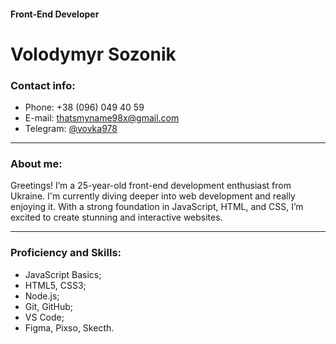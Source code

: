 #### Front-End Developer

# Volodymyr Sozonik

### Contact info:

 * Phone:    +38 (096) 049 40 59              
 * E-mail:   thatsmyname98x@gmail.com         
 * Telegram: [@vovka978](https://t.me/vovka978)

---

### About me:

Greetings! I’m a 25-year-old front-end development enthusiast from Ukraine. I'm currently diving deeper into web development and really enjoying it. With a strong foundation in JavaScript, HTML, and CSS, I’m excited to create stunning and interactive websites.

---

### Proficiency and Skills: 
* JavaScript Basics;
* HTML5, CSS3;
* Node.js;
* Git, GitHub;
* VS Code;
* Figma, Pixso, Skecth.